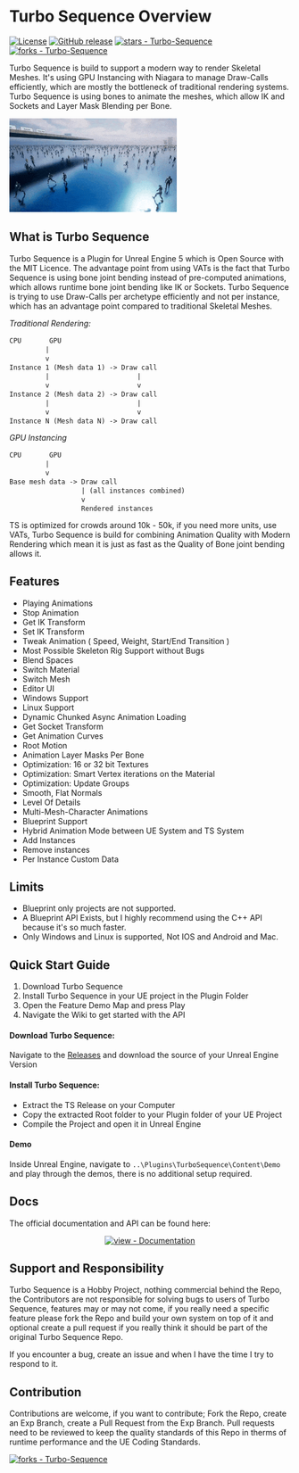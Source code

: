 # Turbo Sequence Overview

[![License](https://img.shields.io/badge/License-MIT-blue)](#license)
[![GitHub release](https://img.shields.io/github/release/LukasFratzl/Turbo-Sequence?include_prereleases=&sort=semver&color=blue)](https://github.com/LukasFratzl/Turbo-Sequence/releases/)
[![stars - Turbo-Sequence](https://img.shields.io/github/stars/LukasFratzl/Turbo-Sequence?style=social)](https://github.com/LukasFratzl/Turbo-Sequence)
[![forks - Turbo-Sequence](https://img.shields.io/github/forks/LukasFratzl/Turbo-Sequence?style=social)](https://github.com/LukasFratzl/Turbo-Sequence)

Turbo Sequence is build to support a modern way to render Skeletal Meshes.
It's using GPU Instancing with Niagara to manage Draw-Calls efficiently, which are mostly the bottleneck of traditional rendering systems.
Turbo Sequence is using bones to animate the meshes, which allow IK and Sockets and Layer Mask Blending per Bone.

![A Crowd](TS_WikiResources/TurbosequenceOverview.gif)

## What is Turbo Sequence

Turbo Sequence is a Plugin for Unreal Engine 5 which is Open Source with the MIT Licence.
The advantage point from using VATs is the fact that Turbo Sequence is using bone joint bending instead of pre-computed animations, which allows runtime bone joint bending like IK or Sockets.
Turbo Sequence is trying to use Draw-Calls per archetype efficiently and not per instance, which has an advantage point compared to traditional Skeletal Meshes.

_*Traditional Rendering:*_
```
CPU       GPU
         |
         v
Instance 1 (Mesh data 1) -> Draw call
         |                      |
         v                      v
Instance 2 (Mesh data 2) -> Draw call
         |                      |
         v                      v
Instance N (Mesh data N) -> Draw call
```

_*GPU Instancing*_
```
CPU       GPU
         |
         v
Base mesh data -> Draw call
                  | (all instances combined)
                  v
                  Rendered instances
```

TS is optimized for crowds around 10k - 50k, if you need more units, use VATs, Turbo Sequence is build for combining Animation Quality with Modern Rendering which mean it is just as fast as the Quality of Bone joint bending allows it.

## Features

* Playing Animations
* Stop Animation
* Get IK Transform
* Set IK Transform
* Tweak Animation ( Speed, Weight, Start/End Transition )
* Most Possible Skeleton Rig Support without Bugs
* Blend Spaces
* Switch Material
* Switch Mesh
* Editor UI
* Windows Support
* Linux Support
* Dynamic Chunked Async Animation Loading
* Get Socket Transform
* Get Animation Curves
* Root Motion
* Animation Layer Masks Per Bone
* Optimization: 16 or 32 bit Textures
* Optimization: Smart Vertex iterations on the Material
* Optimization: Update Groups
* Smooth, Flat Normals
* Level Of Details
* Multi-Mesh-Character Animations
* Blueprint Support
* Hybrid Animation Mode between UE System and TS System
* Add Instances
* Remove instances
* Per Instance Custom Data

## Limits
 * Blueprint only projects are not supported.
 * A Blueprint API Exists, but I highly recommend using the C++ API because it's so much faster.
 * Only Windows and Linux is supported, Not IOS and Android and Mac.

## Quick Start Guide

1. Download Turbo Sequence
2. Install Turbo Sequence in your UE project in the Plugin Folder
3. Open the Feature Demo Map and press Play
4. Navigate the Wiki to get started with the API

#### Download Turbo Sequence:

Navigate to the [Releases](https://github.com/LukasFratzl/Turbo-Sequence/releases) and download the source of your Unreal Engine Version

#### Install Turbo Sequence:

- Extract the TS Release on your Computer
- Copy the extracted Root folder to your Plugin folder of your UE Project
- Compile the Project and open it in Unreal Engine

#### Demo

Inside Unreal Engine, navigate to `..\Plugins\TurboSequence\Content\Demo` and play through the demos, there is no additional setup required.

## Docs

The official documentation and API can be found here:
<div align="center">

[![view - Documentation](https://img.shields.io/badge/view-Documentation-blue?style=for-the-badge)](https://github.com/LukasFratzl/Turbo-Sequence/wiki)

</div>

## Support and Responsibility

Turbo Sequence is a Hobby Project, nothing commercial behind the Repo, the Contributors are not responsible for solving bugs to users of Turbo Sequence, features may or may not come, if you really need a specific feature please fork the Repo and build your own system on top of it and optional create a pull request if you really think it should be part of the original Turbo Sequence Repo.

If you encounter a bug, create an issue and when I have the time I try to respond to it.

## Contribution

Contributions are welcome, if you want to contribute; Fork the Repo, create an Exp Branch, create a Pull Request from the Exp Branch.
Pull requests need to be reviewed to keep the quality standards of this Repo in therms of runtime performance and the UE Coding Standards.

[![forks - Turbo-Sequence](https://img.shields.io/github/forks/LukasFratzl/Turbo-Sequence?style=social)](https://github.com/LukasFratzl/Turbo-Sequence)
